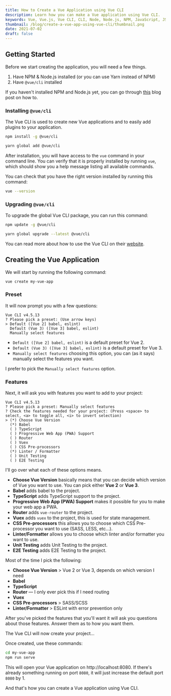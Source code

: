 ```yaml
---
title: How to Create a Vue Application using Vue CLI
description: Learn how you can make a Vue application using Vue CLI.
keywords: Vue, Vue.js, Vue CLI, CLI, Node, Node.js, NPM, JavaScript, JS
thumbnail: /blog/create-a-vue-app-using-vue-cli/thumbnail.png
date: 2021-07-02
draft: false
---
```


##  Getting Started

Before we start creating the application, you will need a few things.

1.  Have NPM & Node.js installed (or you can use Yarn instead of NPM)
2.  Have `@vue/cli` installed

If you haven't installed NPM and Node.js yet, you can go through [this](/blog/install-nodejs-and-npm) blog post on how to.

### Installing `@vue/cli`

The Vue CLI is used to create new Vue applications and to easily add plugins to your application.

<client-only>
<code-group>
  <code-block label="NPM" active>
  
  ```bash
  npm install -g @vue/cli
  ```

  </code-block>
  <code-block label="Yarn">
  
  ```bash
  yarn global add @vue/cli
  ```

  </code-block>
</code-group>
</client-only>

After installation, you will have access to the `vue` command in your command line. You can verify that it is properly installed by running `vue`, which should show you a help message listing all available commands.

You can check that you have the right version installed by running this command:
```bash
vue --version
```

### Upgrading `@vue/cli`

To upgrade the global Vue CLI package, you can run this command:

<client-only>
<code-group>
  <code-block label="NPM" active>
  
  ```bash
  npm update -g @vue/cli
  ```

  </code-block>
  <code-block label="Yarn">
  
  ```bash
  yarn global upgrade --latest @vue/cli
  ```

  </code-block>
</code-group>
</client-only>

You can read more about how to use the Vue CLI on their [website](https://cli.vuejs.org/guide/installation.html).

## Creating the Vue Application

We will start by running the following command:

```bash
vue create my-vue-app
```

### Preset

It will now prompt you with a few questions:
```
Vue CLI v4.5.13
? Please pick a preset: (Use arrow keys)
> Default ([Vue 2] babel, eslint)
  Default (Vue 3) ([Vue 3] babel, eslint)
  Manually select features
```

- `Default ([Vue 2] babel, eslint)` is a default preset for Vue 2.
- `Default (Vue 3) ([Vue 3] babel, eslint)` is a default preset for Vue 3.
- `Manually select features` choosing this option, you can (as it says) manually select the features you want.

I prefer to pick the `Manually select features` option.

### Features

Next, it will ask you with features you want to add to your project:

```
Vue CLI v4.5.13
? Please pick a preset: Manually select features
? Check the features needed for your project: (Press <space> to select, <a> to toggle all, <i> to invert selection)
> (*) Choose Vue Version
  (*) Babel
  ( ) TypeScript
  ( ) Progressive Web App (PWA) Support
  ( ) Router
  ( ) Vuex
  ( ) CSS Pre-processors
  (*) Linter / Formatter
  ( ) Unit Testing
  ( ) E2E Testing
```

I'll go over what each of these options means.

- **Choose Vue Version** basically means that you can decide which version of Vue you want to use. You can pick either **Vue 2** or **Vue 3**.
- **Babel** adds babel to the project.
- **TypeScript** adds TypeScript support to the project.
- **Progressive Web App (PWA) Support** makes it possible for you to make your web app a PWA.
- **Router** adds `vue-router` to the project.
- **Vuex** adds `vuex` to the project, this is used for state management.
- **CSS Pre-processors** this allows you to choose which CSS Pre-processor you want to use (SASS, LESS, etc...).
- **Linter/Formatter** allows you to choose which linter and/or formatter you want to use.
- **Unit Testing** adds Unit Testing to the project.
- **E2E Testing** adds E2E Testing to the project.

Most of the time I pick the following:

- **Choose Vue Version** > Vue 2 or Vue 3, depends on which version I need
- **Babel**
- **TypeScript**
- **Router** — I only ever pick this if I need routing
- **Vuex**
- **CSS Pre-processors** > SASS/SCSS
- **Linter/Formatter** > ESLint with error prevention only

After you've picked the features that you'll want it will ask you questions about those features. Answer them as to how you want them.

The Vue CLI will now create your project...

Once created, use these commands:
```bash
cd my-vue-app
npm run serve
```

This will open your Vue application on http://localhost:8080. If there's already something running on port `8080`, it will just increase the default port `8080` by 1.

And that's how you can create a Vue application using Vue CLI.